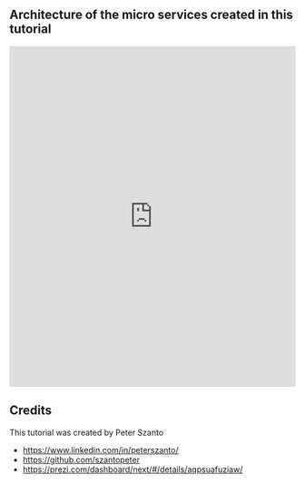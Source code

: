 ## Architecture of the micro services created in this tutorial 

<iframe frameborder="0" style="width:100%;height:600px;" src="https://www.draw.io/?lightbox=1&highlight=0000ff&edit=_blank&layers=1&nav=1#G1_4zt303ui6_0TpxQwMu08XfvqN0XpPvU"></iframe>

## Credits

This tutorial was created by Peter Szanto

* https://www.linkedin.com/in/peterszanto/
* https://github.com/szantopeter
* https://prezi.com/dashboard/next/#/details/aqpsuafuziaw/


